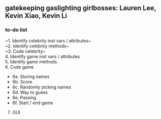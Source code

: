 gatekeeping gaslighting girlbosses: Lauren Lee, Kevin Xiao, Kevin Li
---
### to-do list
~1. Identify celebrity inst vars / attributes~  
~2. Identify celebrity methods~  
~3. Code celebrity~  
4. Identify game inst vars / attributes  
5. Identify game methods  
6. Code game
  - 6a. Storing names
  - 6b. Score
  - 6c. Randomly picking names
  - 6d. Way to guess
  - 6e. Passing
  - 6f. Start / end game
7. GUI
